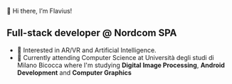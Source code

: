 👋 Hi there, I’m Flavius!

## Full-stack developer @ Nordcom SPA
- 👀 Interested in AR/VR and Artificial Intelligence.
- 🌱 Currently attending Computer Science at Università degli studi di Milano Bicocca where
      I'm studying **Digital Image Processing**, **Android Development** and **Computer Graphics**

<!---
FBLador/FBLador is a ✨ special ✨ repository because its `README.md` (this file) appears on your GitHub profile.
You can click the Preview link to take a look at your changes.
--->
